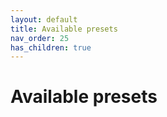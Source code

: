 ```yaml
---
layout: default
title: Available presets
nav_order: 25
has_children: true
---
```


# Available presets
